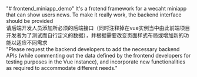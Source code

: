 "# frontend_miniapp_demo" 
It's a frotend framework for a wecaht miniapp that can show users news. To make it really work, the backend interface should be provided
<br>
请后端开发人员添加所必须的后端接口（同时注释掉在vue实例当中由此前端项目开发者为了测试而自行定义的数据），并根据需要改变页面样式布局或增加新的功能以适应不同需求
<br>
"Please request the backend developers to add the necessary backend APIs (while commenting out the data defined by the frontend developers for testing purposes in the Vue instance), and incorporate new functionalities as required to accommodate different needs."
